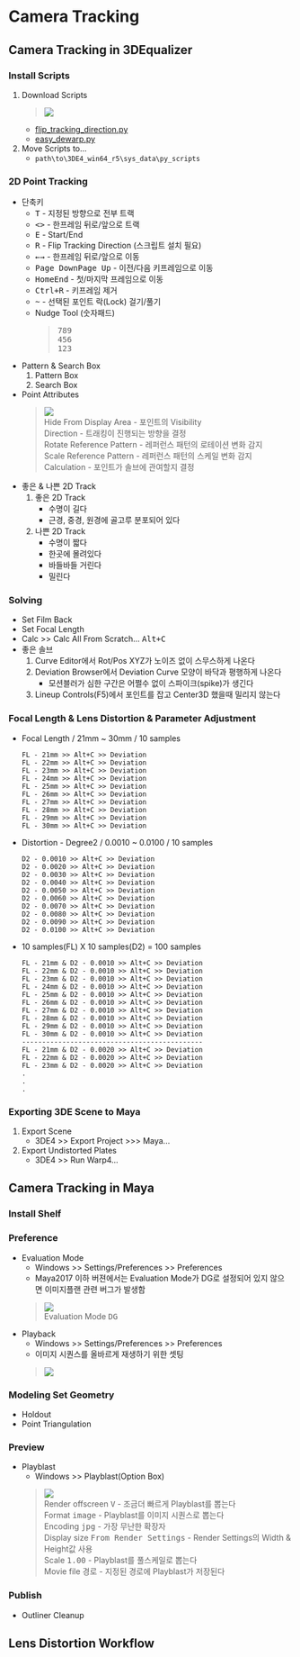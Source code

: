 # Camera Tracking

## Camera Tracking in 3DEqualizer
### Install Scripts
1. Download Scripts
    > ![](../img/week3/download_script.png)
    - [flip_tracking_direction.py](https://gist.github.com/kohyuk91/547c6325b559960702aa5499214d0003)
    - [easy_dewarp.py](https://gist.github.com/kohyuk91/9df1c8a6903931f2c8ab7cb6bd532d95)
1. Move Scripts to...
    - `path\to\3DE4_win64_r5\sys_data\py_scripts`
### 2D Point Tracking
- 단축키
    - <kbd>T</kbd> - 지정된 방향으로 전부 트랙
    - <kbd><</kbd><kbd>></kbd> - 한프레임 뒤로/앞으로 트랙
    - <kbd>E</kbd> - Start/End
    - <kbd>R</kbd> - Flip Tracking Direction (스크립트 설치 필요)
    - <kbd>←</kbd><kbd>→</kbd> - 한프레임 뒤로/앞으로 이동
    - <kbd>Page Down</kbd><kbd>Page Up</kbd> - 이전/다음 키프레임으로 이동
    - <kbd>Home</kbd><kbd>End</kbd> - 첫/마지막 프레임으로 이동
    - <kbd>Ctrl+R</kbd> - 키프레임 제거
    - <kbd>~</kbd> - 선택된 포인트 락(Lock) 걸기/풀기
    - Nudge Tool (숫자패드)
        > <kbd>7</kbd><kbd>8</kbd><kbd>9</kbd><br>
        > <kbd>4</kbd><kbd>5</kbd><kbd>6</kbd><br>
        > <kbd>1</kbd><kbd>2</kbd><kbd>3</kbd><br>
- Pattern & Search Box
    1. Pattern Box
    1. Search Box
- Point Attributes
    > ![](../img/week3/attribute_editor_point.png)<br>
    > Hide From Display Area - 포인트의 Visibility<br>
    > Direction - 트래킹이 진행되는 방향을 결정<br>
    > Rotate Reference Pattern - 레퍼런스 패턴의 로테이션 변화 감지<br>
    > Scale Reference Pattern - 레퍼런스 패턴의 스케일 변화 감지<br>
    > Calculation - 포인트가 솔브에 관여할지 결정<br>
- 좋은 & 나쁜 2D Track
    1. 좋은 2D Track
        - 수명이 길다
        - 근경, 중경, 원경에 골고루 분포되어 있다
    1. 나쁜 2D Track
        - 수명이 짧다
        - 한곳에 몰려있다
        - 바들바들 거린다
        - 밀린다

### Solving
- Set Film Back
- Set Focal Length
- Calc >> Calc All From Scratch... <kbd>Alt+C</kbd>
- 좋은 솔브
    1. Curve Editor에서 Rot/Pos XYZ가 노이즈 없이 스무스하게 나온다
    1. Deviation Browser에서 Deviation Curve 모양이 바닥과 평행하게 나온다
        - 모션블러가 심한 구간은 어쩔수 없이 스파이크(spike)가 생긴다
    1. Lineup Controls(F5)에서 포인트를 잡고 Center3D 했을때 밀리지 않는다

### Focal Length & Lens Distortion & Parameter Adjustment
- Focal Length / 21mm ~ 30mm / 10 samples
    ```
    FL - 21mm >> Alt+C >> Deviation
    FL - 22mm >> Alt+C >> Deviation
    FL - 23mm >> Alt+C >> Deviation
    FL - 24mm >> Alt+C >> Deviation
    FL - 25mm >> Alt+C >> Deviation
    FL - 26mm >> Alt+C >> Deviation
    FL - 27mm >> Alt+C >> Deviation
    FL - 28mm >> Alt+C >> Deviation
    FL - 29mm >> Alt+C >> Deviation
    FL - 30mm >> Alt+C >> Deviation
    ```
- Distortion - Degree2 / 0.0010 ~ 0.0100 / 10 samples
    ```
    D2 - 0.0010 >> Alt+C >> Deviation
    D2 - 0.0020 >> Alt+C >> Deviation
    D2 - 0.0030 >> Alt+C >> Deviation
    D2 - 0.0040 >> Alt+C >> Deviation
    D2 - 0.0050 >> Alt+C >> Deviation
    D2 - 0.0060 >> Alt+C >> Deviation
    D2 - 0.0070 >> Alt+C >> Deviation
    D2 - 0.0080 >> Alt+C >> Deviation
    D2 - 0.0090 >> Alt+C >> Deviation
    D2 - 0.0100 >> Alt+C >> Deviation
    ```    
- 10 samples(FL) X 10 samples(D2) = 100 samples
    ```
    FL - 21mm & D2 - 0.0010 >> Alt+C >> Deviation
    FL - 22mm & D2 - 0.0010 >> Alt+C >> Deviation
    FL - 23mm & D2 - 0.0010 >> Alt+C >> Deviation
    FL - 24mm & D2 - 0.0010 >> Alt+C >> Deviation
    FL - 25mm & D2 - 0.0010 >> Alt+C >> Deviation
    FL - 26mm & D2 - 0.0010 >> Alt+C >> Deviation
    FL - 27mm & D2 - 0.0010 >> Alt+C >> Deviation
    FL - 28mm & D2 - 0.0010 >> Alt+C >> Deviation
    FL - 29mm & D2 - 0.0010 >> Alt+C >> Deviation
    FL - 30mm & D2 - 0.0010 >> Alt+C >> Deviation
    ---------------------------------------------
    FL - 21mm & D2 - 0.0020 >> Alt+C >> Deviation
    FL - 22mm & D2 - 0.0020 >> Alt+C >> Deviation
    FL - 23mm & D2 - 0.0020 >> Alt+C >> Deviation
    .
    .
    .
    ```

### Exporting 3DE Scene to Maya
1. Export Scene
    - 3DE4 >> Export Project >>> Maya...
1. Export Undistorted Plates
    - 3DE4 >> Run Warp4...


## Camera Tracking in Maya
### Install Shelf

### Preference
- Evaluation Mode
    - Windows >> Settings/Preferences >> Preferences
    - Maya2017 이하 버젼에서는 Evaluation Mode가 DG로 설정되어 있지 않으면 이미지플랜 관련 버그가 발생함
    > ![](../img/week3/evaluation_mode.png)<br>
    > Evaluation Mode <kbd>DG</kbd><br>
- Playback
    - Windows >> Settings/Preferences >> Preferences
    - 이미지 시퀀스를 올바르게 재생하기 위한 셋팅
    > ![](../img/week3/playback.png)
### Modeling Set Geometry
- Holdout
- Point Triangulation

### Preview
- Playblast
    - Windows >> Playblast(Option Box)
    > ![](../img/week3/playblast_v2.png)<br>
    > Render offscreen <kbd>V</kbd> - 조금더 빠르게 Playblast를 뽑는다<br>
    > Format <kbd>image</kbd> - Playblast를 이미지 시퀀스로 뽑는다<br>
    > Encoding <kbd>jpg</kbd> - 가장 무난한 확장자<br>
    > Display size <kbd>From Render Settings</kbd> - Render Settings의 Width & Height값 사용<br>
    > Scale <kbd>1.00</kbd> - Playblast를 풀스케일로 뽑는다<br>
    > Movie file <kbd>경로</kbd> - 지정된 경로에 Playblast가 저장된다

### Publish
- Outliner Cleanup

## Lens Distortion Workflow
